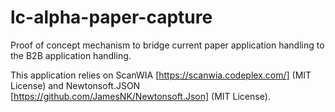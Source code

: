 # lc-alpha-paper-capture

Proof of concept mechanism to bridge current paper application handling to the B2B application handling.

This application relies on ScanWIA [https://scanwia.codeplex.com/] (MIT License) and Newtonsoft.JSON [https://github.com/JamesNK/Newtonsoft.Json] (MIT License).
